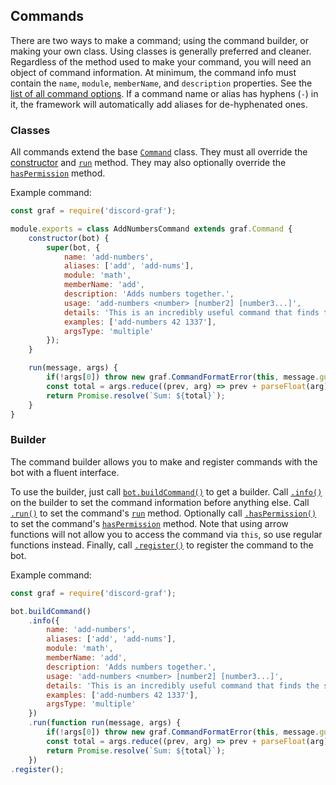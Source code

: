 ## Commands
There are two ways to make a command; using the command builder, or making your own class.
Using classes is generally preferred and cleaner.
Regardless of the method used to make your command, you will need an object of command information.
At minimum, the command info must contain the `name`, `module`, `memberName`, and `description` properties.
See the [list of all command options](../typedef/index.html#static-typedef-CommandInfo).
If a command name or alias has hyphens (`-`) in it, the framework will automatically add aliases for de-hyphenated ones.

### Classes
All commands extend the base [`Command`](../class/src/commands/command.js~Command.html) class.
They must all override the [constructor](../class/src/commands/command.js~Command.html#instance-constructor-constructor)
and [`run`](../class/src/commands/command.js~Command.html#instance-method-run) method.
They may also optionally override the [`hasPermission`](../class/src/commands/command.js~Command.html#instance-method-hasPermission) method.

Example command:

```javascript
const graf = require('discord-graf');

module.exports = class AddNumbersCommand extends graf.Command {
	constructor(bot) {
		super(bot, {
			name: 'add-numbers',
			aliases: ['add', 'add-nums'],
			module: 'math',
			memberName: 'add',
			description: 'Adds numbers together.',
			usage: 'add-numbers <number> [number2] [number3...]',
			details: 'This is an incredibly useful command that finds the sum of numbers. This command is the envy of all other commands.',
			examples: ['add-numbers 42 1337'],
			argsType: 'multiple'
		});
	}

	run(message, args) {
		if(!args[0]) throw new graf.CommandFormatError(this, message.guild);
		const total = args.reduce((prev, arg) => prev + parseFloat(arg), 0);
		return Promise.resolve(`Sum: ${total}`);
	}
}
```

### Builder
The command builder allows you to make and register commands with the bot with a fluent interface.

To use the builder, just call [`bot.buildCommand()`](../class/src/bot/index.js~Bot.html#instance-method-buildCommand) to get a builder.
Call [`.info()`](../class/src/commands/builder.js~CommandBuilder.html#instance-method-info) on the builder to set the command information before anything else.
Call [`.run()`](../class/src/commands/builder.js~CommandBuilder.html#instance-method-run) to set the command's
[`run`](../class/src/commands/command.js~Command.html#instance-method-run) method.
Optionally call [`.hasPermission()`](../class/src/commands/builder.js~CommandBuilder.html#instance-method-hasPermission) to set the command's
[`hasPermission`](../class/src/commands/command.js~Command.html#instance-method-hasPermission) method.
Note that using arrow functions will not allow you to access the command via `this`, so use regular functions instead.
Finally, call [`.register()`](../class/src/commands/builder.js~CommandBuilder.html#instance-method-register) to register the command to the bot.

Example command:

```javascript
const graf = require('discord-graf');

bot.buildCommand()
	.info({
		name: 'add-numbers',
		aliases: ['add', 'add-nums'],
		module: 'math',
		memberName: 'add',
		description: 'Adds numbers together.',
		usage: 'add-numbers <number> [number2] [number3...]',
		details: 'This is an incredibly useful command that finds the sum of numbers. This command is the envy of all other commands.',
		examples: ['add-numbers 42 1337'],
		argsType: 'multiple'
	})
	.run(function run(message, args) {
		if(!args[0]) throw new graf.CommandFormatError(this, message.guild);
		const total = args.reduce((prev, arg) => prev + parseFloat(arg), 0);
		return Promise.resolve(`Sum: ${total}`);
	})
.register();
```
